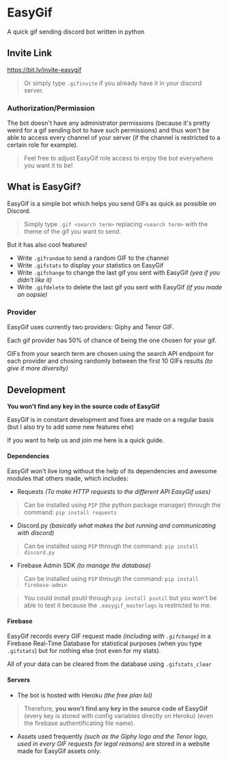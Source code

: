# EasyGif
 A quick gif sending discord bot written in python

## Invite Link
https://bit.ly/invite-easygif

> Or simply type `.gifinvite` if you already have it in your discord server.

### Authorization/Permission
The bot doesn't have any administrator permissions (because it's pretty weird for a gif sending bot to have such permissions) and thus won't be able to access every channel of your server (if the channel is restricted to a certain role for example).

> Feel free to adjust EasyGif role access to enjoy the bot everywhere you want it to be!

## What is EasyGif?
EasyGif is a simple bot which helps you send GIFs as quick as possible on Discord.
> Simply type `.gif <search term>` replacing `<search term>` with the theme of the gif you want to send.

But it has also cool features!
- Write `.gifrandom` to send a random GIF to the channel
- Write `.gifstats` to display your statistics on EasyGif
- Write `.gifchange` to change the last gif you sent with EasyGif *(yea if you didn't like it)*
- Write `.gifdelete` to delete the last gif you sent with EasyGif *(if you made an oopsie)*

### Provider
EasyGif uses currently two providers: Giphy and Tenor GIF.

Each gif provider has 50% of chance of being the one chosen for your gif.

GIFs from your search term are chosen using the search API endpoint for each provider and chosing randomly between the first 10 GIFs results *(to give it more diversity)*

## Development

**You won't find any key in the source code of EasyGif** 

EasyGif is in constant development and fixes are made on a regular basis (but I also try to add some new features ehe)

If you want to help us and join me here is a quick guide.

#### Dependencies
EasyGif won't live long without the help of its dependencies and awesome modules that others made, which includes:
- Requests *(To make HTTP requests to the different API EasyGif uses)*
> Can be installed using `PIP` (the python package manager) through the command: `pip install requests`
- Discord.py *(basically what makes the bot running and communicating with discord)*
> Can be installed using `PIP` through the command: `pip install discord.py`
- Firebase Admin SDK *(to manage the database)*
> Can be installed using `PIP` through the command: `pip install firebase-admin`

> You could install psutil through `pip install psutil` but you won't be able to test it because the `.easygif_masterlogs` is restricted to me. 

#### Firebase
EasyGif records every GIF request made *(including with `.gifchange`)* in a Firebase Real-Time Database for statistical purposes (when you type `.gifstats`) but for nothing else (not even for my stats).

All of your data can be cleared from the database using `.gifstats_clear`

#### Servers
- The bot is hosted with Heroku *(the free plan lol)*

> Therefore, **you won't find any key in the source code of EasyGif** (every key is stored with config variables directly on Heroku) (even the firebase authentificating file name).

- Assets used frequently *(such as the Giphy logo and the Tenor logo, used in every GIF requests for legal reasons)* are stored in a website made for EasyGif assets only.


